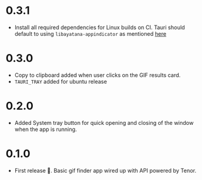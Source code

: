 # 0.3.1
- Install all required dependencies for Linux builds on CI. Tauri should default to using `libayatana-appindicator` as mentioned [here](https://github.com/tauri-apps/tauri/issues/2647#issuecomment-1160841679)

# 0.3.0
- Copy to clipboard added when user clicks on the GIF results card.
- `TAURI_TRAY` added for ubuntu release

# 0.2.0
- Added System tray button for quick opening and closing of the window when the app is running.

# 0.1.0
- First release 🎉. Basic gif finder app wired up with API powered by Tenor.